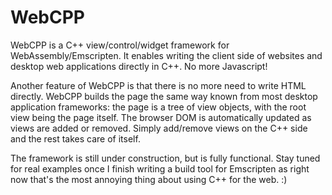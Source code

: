 # WebCPP
WebCPP is a C++ view/control/widget framework for WebAssembly/Emscripten. It enables writing the client side of
websites and desktop web applications directly in C++. No more Javascript!

Another feature of WebCPP is that there is no more need to write HTML directly. WebCPP builds the page the same
way known from most desktop application frameworks: the page is a tree of view objects, with the root view being
the page itself. The browser DOM is automatically updated as views are added or removed. Simply add/remove views
on the C++ side and the rest takes care of itself.

The framework is still under construction, but is fully functional. Stay tuned for real examples once I finish
writing a build tool for Emscripten as right now that's the most annoying thing about using C++ for the web. :)
